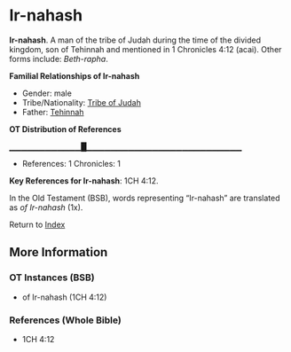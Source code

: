 # Ir-nahash
**Ir-nahash**. 
A man of the tribe of Judah during the time of the divided kingdom, son of Tehinnah and mentioned in 1 Chronicles 4:12 (acai). 
Other forms include: 
*Beth-rapha*. 




**Familial Relationships of Ir-nahash**


* Gender: male
* Tribe/Nationality: [Tribe of Judah](../../../groups/md/acai/Judah.md)
* Father: [Tehinnah](Tehinnah.md)


**OT Distribution of References**

▁▁▁▁▁▁▁▁▁▁▁▁█▁▁▁▁▁▁▁▁▁▁▁▁▁▁▁▁▁▁▁▁▁▁▁▁▁▁
* References: 1 Chronicles: 1



**Key References for Ir-nahash**: 
1CH 4:12. 


In the Old Testament (BSB), words representing “Ir-nahash” are translated as 
*of Ir-nahash* (1x). 




Return to [Index](00-Index.md)

## More Information

### OT Instances (BSB)

* of Ir-nahash (1CH 4:12)



### References (Whole Bible)

* 1CH 4:12




